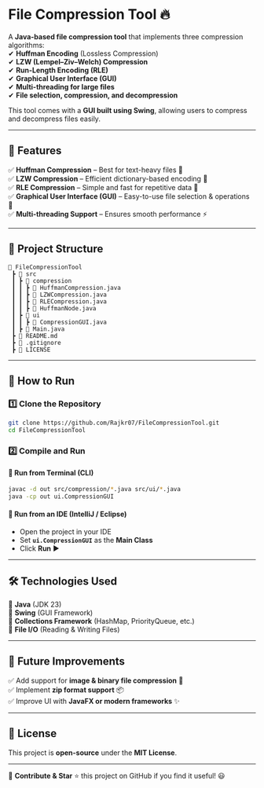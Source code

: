 # **File Compression Tool** 🔥

A **Java-based file compression tool** that implements three compression algorithms:  
✔ **Huffman Encoding** (Lossless Compression)  
✔ **LZW (Lempel–Ziv–Welch) Compression**  
✔ **Run-Length Encoding (RLE)**  
✔ **Graphical User Interface (GUI)**  
✔ **Multi-threading for large files**  
✔ **File selection, compression, and decompression**

This tool comes with a **GUI built using Swing**, allowing users to compress and decompress files easily.

---

## **📌 Features**
✅ **Huffman Compression** – Best for text-heavy files 🐝  
✅ **LZW Compression** – Efficient dictionary-based encoding 🐂  
✅ **RLE Compression** – Simple and fast for repetitive data 🔀  
✅ **Graphical User Interface (GUI)** – Easy-to-use file selection & operations 🎨  
✅ **Multi-threading Support** – Ensures smooth performance ⚡

---

## **📂 Project Structure**
```
📛 FileCompressionTool  
 ┣ 📂 src  
 ┃ ┣ 📂 compression  
 ┃ ┃ ┣ 📄 HuffmanCompression.java  
 ┃ ┃ ┣ 📄 LZWCompression.java  
 ┃ ┃ ┣ 📄 RLECompression.java  
 ┃ ┃ ┣ 📄 HuffmanNode.java  
 ┃ ┣ 📂 ui  
 ┃ ┃ ┣ 📄 CompressionGUI.java  
 ┃ ┣ 📄 Main.java  
 ┣ 📄 README.md  
 ┣ 📄 .gitignore  
 ┣ 📄 LICENSE  
```

---

## **🚀 How to Run**
### **1️⃣ Clone the Repository**
```bash
git clone https://github.com/Rajkr07/FileCompressionTool.git
cd FileCompressionTool
```

### **2️⃣ Compile and Run**
#### **🔹 Run from Terminal (CLI)**
```bash
javac -d out src/compression/*.java src/ui/*.java
java -cp out ui.CompressionGUI
```

#### **🔹 Run from an IDE (IntelliJ / Eclipse)**
- Open the project in your IDE
- Set **`ui.CompressionGUI`** as the **Main Class**
- Click **Run** ▶

---

## **🛠 Technologies Used**
🔹 **Java** (JDK 23)  
🔹 **Swing** (GUI Framework)  
🔹 **Collections Framework** (HashMap, PriorityQueue, etc.)  
🔹 **File I/O** (Reading & Writing Files)

---

## **🎯 Future Improvements**
✅ Add support for **image & binary file compression** 🌟  
✅ Implement **zip format support** 📦  
✅ Improve UI with **JavaFX or modern frameworks** ✨

---

## **📝 License**
This project is **open-source** under the **MIT License**.

---

🔗 **Contribute & Star** ⭐ this project on GitHub if you find it useful! 😃